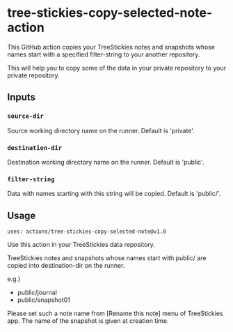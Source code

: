 # tree-stickies-copy-selected-note-action

This GitHub action copies your TreeStickies notes and snapshots whose names start with a specified filter-string to your another repository. 

This will help you to copy some of the data in your private repository to your private repository.

## Inputs

### `source-dir`

Source working directory name on the runner. Default is 'private'.

### `destination-dir`

Destination working directory name on the runner. Default is 'public'.

### `filter-string`

Data with names starting with this string will be copied. Default is 'public/'.

## Usage

```
uses: actions/tree-stickies-copy-selected-note@v1.0
```

Use this action in your TreeStickies data repository.

TreeStickies notes and snapshots whose names start with public/ are copied into destination-dir on the runner.

e.g.) 
- public/journal
- public/snapshot01

Please set such a note name from [Rename this note] menu of TreeStickies app.
The name of the snapshot is given at creation time.